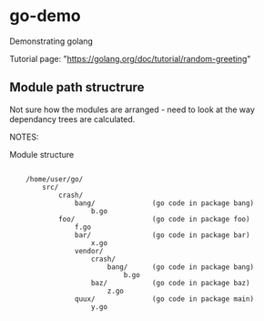# go-demo

Demonstrating golang 

Tutorial page: "https://golang.org/doc/tutorial/random-greeting"

## Module path structrure

Not sure how the modules are arranged - need to look at the way dependancy trees are calculated.

NOTES:

Module structure

```text

    /home/user/go/
        src/
            crash/
                bang/              (go code in package bang)
                    b.go
            foo/                   (go code in package foo)
                f.go
                bar/               (go code in package bar)
                    x.go
                vendor/
                    crash/
                        bang/      (go code in package bang)
                            b.go
                    baz/           (go code in package baz)
                        z.go
                quux/              (go code in package main)
                    y.go

```
